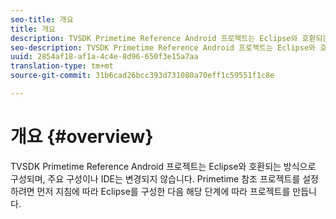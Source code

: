 ```yaml
---
seo-title: 개요
title: 개요
description: TVSDK Primetime Reference Android 프로젝트는 Eclipse와 호환되는 방식으로 구성되며, 주요 구성이나 IDE는 변경되지 않습니다.
seo-description: TVSDK Primetime Reference Android 프로젝트는 Eclipse와 호환되는 방식으로 구성되며, 주요 구성이나 IDE는 변경되지 않습니다.
uuid: 2854af18-af1a-4c4e-8d96-650f3e15a7aa
translation-type: tm+mt
source-git-commit: 31b6cad26bcc393d731080a70eff1c59551f1c8e

---
```



# 개요 {#overview}

TVSDK Primetime Reference Android 프로젝트는 Eclipse와 호환되는 방식으로 구성되며, 주요 구성이나 IDE는 변경되지 않습니다. Primetime 참조 프로젝트를 설정하려면 먼저 지침에 따라 Eclipse를 구성한 다음 해당 단계에 따라 프로젝트를 만듭니다.
